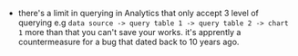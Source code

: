 * there's a limit in querying in Analytics that only accept 3 level of querying e.g `data source -> query table 1 -> query table 2 -> chart 1`
more than that you can't save your works. it's apprently a countermeasure for a bug that dated back to 10 years ago. 

